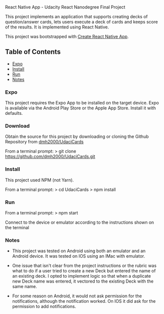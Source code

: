 
React Native App - Udacity React Nanodegree Final Project

This project implements an application that supports creating decks of question/answer cards, lets users execute a deck of cards and keeps score of the results. It is implemented using React Native.

This project was bootstrapped with [Create React Native App](https://github.com/react-community/create-react-native-app).

## Table of Contents

* [Expo](#Expo)
* [Install](#Install)
* [Run](#Run)
* [Notes](#Notes)

### Expo

This project requires the Expo App to be installed on the target device. Expo is available via the Android Play Store or the Apple App Store.
Install it with defaults.

### Download

Obtain the source for this project by downloading or cloning the Github Repository from [dmh2000/UdaciCards](https://github.com/dmh2000/UdaciCards.git)

From a terminal prompt:
    > git clone https://github.com/dmh2000/UdaciCards.git

### Install

This project used NPM (not Yarn).     

From a terminal prompt:
    > cd UdaciCards
    > npm install

### Run

From a terminal prompt:
    > npm start

Connect to the device or emulator according to the instructions shown on the terminal

### Notes

* This project was tested on Android using both an emulator and an Android device. It was tested on IOS using an IMac with emulator.

* One issue that isn't clear from the project instructions or the rubric was what to do if a user tried to create a new Deck but entered the name
  of an existing deck. I opted to implement logic so that when a duplicate new Deck name was entered, it vectored to the existing Deck with the same 
  name. 

* For some reason on Android, it would not ask permission for the notifications, although the notification worked. On IOS it did ask for the permission to add notifications.
  

